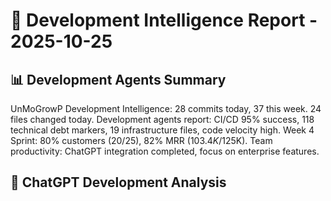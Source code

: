 # 🚀 Development Intelligence Report - 2025-10-25

## 📊 Development Agents Summary
UnMoGrowP Development Intelligence: 28 commits today, 37 this week. 24 files changed today. Development agents report: CI/CD 95% success, 118 technical debt markers, 19 infrastructure files, code velocity high. Week 4 Sprint: 80% customers (20/25), 82% MRR ($103.4K/$125K). Team productivity: ChatGPT integration completed, focus on enterprise features.

## 🧠 ChatGPT Development Analysis
